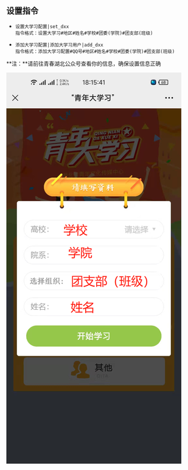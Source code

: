 ## 设置指令

- ```
  设置大学习配置|set_dxx
  指令格式：设置大学习#地区#姓名#学校#团委(学院)#团支部(班级)
  ```

- ```
  添加大学习配置|添加大学习用户|add_dxx
  指令格式：添加大学习配置#QQ号#地区#姓名#学校#团委(学院)#团支部(班级)
  ```

**注：**请前往青春湖北公众号查看你的信息，确保设置信息正确

![image-20220528181825427](./images/湖北.png)
